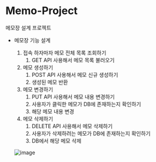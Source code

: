 # Memo-Project
메모장 설계 프로젝트

- 메모장 기능 설계
    1. 접속 하자마자 메모 전체 목록 조회하기
        1. GET API 사용해서 메모 목록 불러오기
    2. 메모 생성하기
        1. POST API 사용해서 메모 신규 생성하기
        2. 생성된 메모 반환
    3. 메모 변경하기
        1. PUT API 사용해서 메모 내용 변경하기
        2. 사용자가 클릭한 메모가 DB에 존재하는지 확인하기
        3. 해당 메모 내용 변경
    4. 메모 삭제하기
        1. DELETE API 사용해서 메모 삭제하기
        2. 사용자가 삭제하려는 메모가 DB에 존재하는지 확인하기
        3. DB에서 해당 메모 삭제
      
  ![image](https://github.com/eunchaelyu/Memo-Project/assets/119996957/92c5a106-5c4a-4c1f-9681-2db369a5303a)
